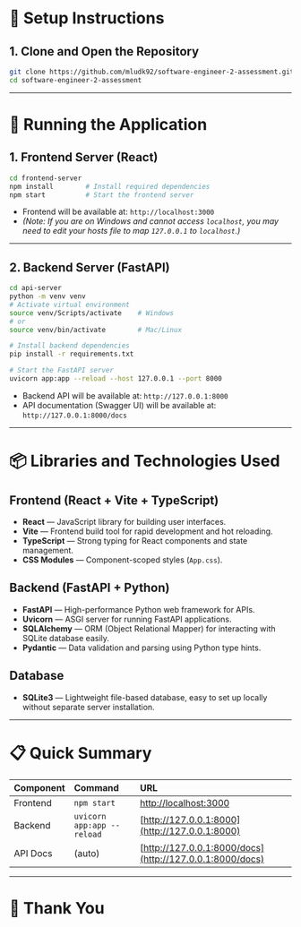 # 🚀 Setup Instructions

## 1. Clone and Open the Repository

```bash
git clone https://github.com/mludk92/software-engineer-2-assessment.git
cd software-engineer-2-assessment
```

---

# 🚀 Running the Application

## 1. Frontend Server (React)

```bash
cd frontend-server
npm install        # Install required dependencies
npm start          # Start the frontend server
```

- Frontend will be available at: `http://localhost:3000`
- _(Note: If you are on Windows and cannot access `localhost`, you may need to edit your hosts file to map `127.0.0.1` to `localhost`.)_

---

## 2. Backend Server (FastAPI)

```bash
cd api-server
python -m venv venv
# Activate virtual environment
source venv/Scripts/activate    # Windows
# or
source venv/bin/activate        # Mac/Linux

# Install backend dependencies
pip install -r requirements.txt

# Start the FastAPI server
uvicorn app:app --reload --host 127.0.0.1 --port 8000
```

- Backend API will be available at: `http://127.0.0.1:8000`
- API documentation (Swagger UI) will be available at: `http://127.0.0.1:8000/docs`

---


# 📦 Libraries and Technologies Used

## Frontend (React + Vite + TypeScript)
- **React** — JavaScript library for building user interfaces.
- **Vite** — Frontend build tool for rapid development and hot reloading.
- **TypeScript** — Strong typing for React components and state management.
- **CSS Modules** — Component-scoped styles (`App.css`).

## Backend (FastAPI + Python)
- **FastAPI** — High-performance Python web framework for APIs.
- **Uvicorn** — ASGI server for running FastAPI applications.
- **SQLAlchemy** — ORM (Object Relational Mapper) for interacting with SQLite database easily.
- **Pydantic** — Data validation and parsing using Python type hints.

## Database
- **SQLite3** — Lightweight file-based database, easy to set up locally without separate server installation.

---

# 📋 Quick Summary

| Component | Command | URL |
|:----------|:--------|:----|
| Frontend | `npm start` | [http://localhost:3000](http://localhost:3000) |
| Backend | `uvicorn app:app --reload` | [http://127.0.0.1:8000](http://127.0.0.1:8000) |
| API Docs | (auto) | [http://127.0.0.1:8000/docs](http://127.0.0.1:8000/docs) |

---

# 🙏 Thank You